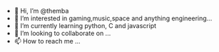 - 👋 Hi, I’m @themba
- 👀 I’m interested in gaming,music,space and anything engineering...
- 🌱 I’m currently learning python, C and javascript 
- 💞️ I’m looking to collaborate on ...
- 📫 How to reach me ...

<!---
thembino/thembino is a ✨ special ✨ repository because its `README.md` (this file) appears on your GitHub profile.
You can click the Preview link to take a look at your changes.
--->
